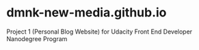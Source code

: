 # dmnk-new-media.github.io
Project 1 (Personal Blog Website) for Udacity Front End Developer Nanodegree Program
